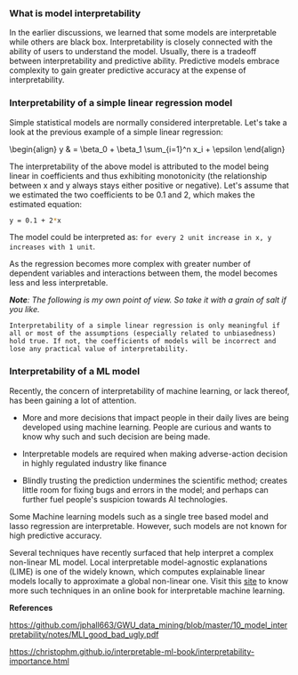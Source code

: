 ### What is model interpretability

In the earlier discussions, we learned that some models are interpretable while others are black box. Interpretability is closely connected with the ability of users to understand the model. Usually, there is a tradeoff between interpretability and predictive ability. Predictive models embrace complexity to gain greater predictive accuracy at the expense of interpretability.

### Interpretability of a simple linear regression model

Simple statistical models are normally considered interpretable. Let's take a look at the previous example of a simple linear regression:

\begin{align}
y & = \beta_0  + \beta_1 \sum_{i=1}^n x_i +  \epsilon
\end{align}

The interpretability of the above model is attributed to the model being linear in coefficients and thus exhibiting monotonicity (the relationship between x and y always stays either positive or negative). Let's assume that we estimated the two coefficients to be 0.1 and 2, which  makes the estimated equation: 
```bash 
y = 0.1 + 2*x
```
The model could be interpreted as: `for every 2 unit increase in x, y increases with 1 unit`. 

As the regression becomes more complex with greater number of dependent variables and interactions between them, the model becomes less and less interpretable.

_**Note**: The following is my own point of view. So take it with a grain of salt if you like._

`Interpretability of a simple linear regression is only meaningful if all or most of the assumptions (especially related to unbiasedness) hold true. If not, the coefficients of models will be incorrect and lose any practical value of interpretability.`  


### Interpretability of a ML model

Recently, the concern of interpretability of machine learning, or lack thereof, has been gaining a lot of attention.

- More and more decisions that impact people in their daily lives are being developed using machine learning. People are curious and wants to know why such and such decision are being made.

- Interpretable models are required when making adverse-action decision in highly regulated industry like finance

- Blindly trusting the prediction undermines the scientific method; creates little room for fixing bugs and errors in the model; and perhaps can further fuel people's suspicion towards AI technologies.

Some Machine learning models such as a single tree based model and lasso regression are interpretable. However, such models are not known for high predictive accuracy.

Several techniques have recently surfaced that help interpret a complex non-linear ML model. Local interpretable model-agnostic explanations (LIME) is one of the widely known, which computes explainable linear models locally to approximate a global non-linear one. Visit this [site](https://christophm.github.io/interpretable-ml-book) to know more such techniques in an online book for interpretable machine learning.



**References**

https://github.com/jphall663/GWU_data_mining/blob/master/10_model_interpretability/notes/MLI_good_bad_ugly.pdf

https://christophm.github.io/interpretable-ml-book/interpretability-importance.html

